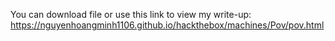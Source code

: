 You can download file or use this link to view my write-up: https://nguyenhoangminh1106.github.io/hackthebox/machines/Pov/pov.html
